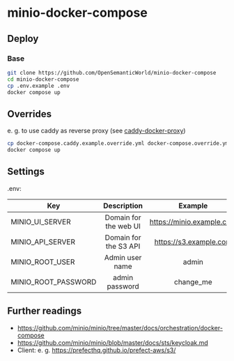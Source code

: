 # minio-docker-compose

## Deploy

### Base
```bash
git clone https://github.com/OpenSemanticWorld/minio-docker-compose
cd minio-docker-compose
cp .env.example .env
docker compose up
```
## Overrides

e. g. to use caddy as reverse proxy (see [caddy-docker-proxy](https://github.com/OpenSemanticWorld/caddy-docker-proxy))
```bash
cp docker-compose.caddy.example.override.yml docker-compose.override.yml
docker compose up
```

## Settings
.env:

| Key        | Description           | Example | Change |
| ------------- |:-------------:|:-----:|:-----:|
| MINIO_UI_SERVER | Domain for the web UI | https://minio.example.com | Required |
| MINIO_API_SERVER | Domain for the S3 API | https://s3.example.com | Required |
| MINIO_ROOT_USER | Admin user name | admin | Recommended |
| MINIO_ROOT_PASSWORD | admin password | change_me | Recommended |

## Further readings

- https://github.com/minio/minio/tree/master/docs/orchestration/docker-compose
- https://github.com/minio/minio/blob/master/docs/sts/keycloak.md
- Client: e. g. https://prefecthq.github.io/prefect-aws/s3/